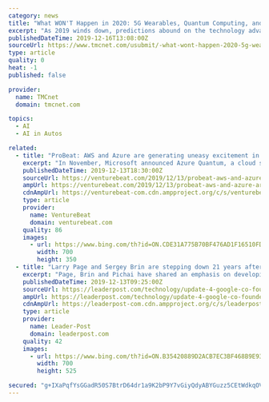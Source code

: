 ```yaml
---
category: news
title: "What WON'T Happen in 2020: 5G Wearables, Quantum Computing, and Self-Driving Trucks to Name a Few"
excerpt: "As 2019 winds down, predictions abound on the technology advancements and innovations expected in the year ahead. However, there are several anticipated advancements, including 5G wearables, quantum computing, and self-driving trucks, that will NOT happen in the first year of the new decade, states global tech market advisory firm, ABI Research ..."
publishedDateTime: 2019-12-16T13:08:00Z
sourceUrl: https://www.tmcnet.com/usubmit/-what-wont-happen-2020-5g-wearables-quantum-computing-/2019/12/16/9069965.htm
type: article
quality: 0
heat: -1
published: false

provider:
  name: TMCnet
  domain: tmcnet.com

topics:
  - AI
  - AI in Autos

related:
  - title: "ProBeat: AWS and Azure are generating uneasy excitement in quantum computing"
    excerpt: "In November, Microsoft announced Azure Quantum, a cloud service that lets you tap into quantum hardware ... Potential applications are so vast and wide (from basic optimization problems to machine learning to all sorts of modeling) that interested industries span finance, chemistry, aerospace, cryptography, and so on. But it’s still so ..."
    publishedDateTime: 2019-12-13T18:30:00Z
    sourceUrl: https://venturebeat.com/2019/12/13/probeat-aws-and-azure-are-generating-uneasy-excitement-in-quantum-computing/
    ampUrl: https://venturebeat.com/2019/12/13/probeat-aws-and-azure-are-generating-uneasy-excitement-in-quantum-computing/amp/
    cdnAmpUrl: https://venturebeat-com.cdn.ampproject.org/c/s/venturebeat.com/2019/12/13/probeat-aws-and-azure-are-generating-uneasy-excitement-in-quantum-computing/amp/
    type: article
    provider:
      name: VentureBeat
      domain: venturebeat.com
    quality: 86
    images:
      - url: https://www.bing.com/th?id=ON.CDE31A775B70BF476AD1F16510FDF3A0
        width: 700
        height: 350
  - title: "Larry Page and Sergey Brin are stepping down 21 years after founding Google"
    excerpt: "Page, Brin and Pichai have shared an emphasis on developing artificial intelligence software to make web searching faster and more personalized ... Alphabet, which owns more than a dozen companies including self-driving car business Waymo and health care software company Verily, was created in 2015 as part of a restructuring."
    publishedDateTime: 2019-12-13T09:25:00Z
    sourceUrl: https://leaderpost.com/technology/update-4-google-co-founders-step-aside-as-pichai-takes-helm-of-parent-alphabet/wcm/314b443d-bf63-4e31-85be-3cda03019087
    ampUrl: https://leaderpost.com/technology/update-4-google-co-founders-step-aside-as-pichai-takes-helm-of-parent-alphabet/wcm/314b443d-bf63-4e31-85be-3cda03019087/amp
    cdnAmpUrl: https://leaderpost-com.cdn.ampproject.org/c/s/leaderpost.com/technology/update-4-google-co-founders-step-aside-as-pichai-takes-helm-of-parent-alphabet/wcm/314b443d-bf63-4e31-85be-3cda03019087/amp
    type: article
    provider:
      name: Leader-Post
      domain: leaderpost.com
    quality: 42
    images:
      - url: https://www.bing.com/th?id=ON.B35420889D2ACB7EC3BF468B9E935E81
        width: 700
        height: 525

secured: "g+IXaPqfYsGGadR50S7BtrD64dr1a9K2bP9Y7vGiyQdyABYGuzz5CEtWdkqOVwHgl5r+bsjR00o0tOPxWhdZRRTTE0QFuO/RkhCiNILnQX291VIuumcbVxq9P3D6VFd/rrf8HK5P5zZThF4aFiFCdsPM7PSpPXJZQoHKcN2ko0dbA/Vn56U1uuC5IMqnJiwPteJPaSuDtfIDWRIpQ6CMW/53823ey4MXlgZqKOff93lftaL/SirLvOrCIz0NWoUaa6nFkseGnIfJ/vwffQaQLw==;9VJkEkrONIJ/40icfAcRnQ=="
---
```


